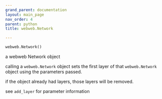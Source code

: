 ```yaml
---
grand_parent: documentation
layout: main_page
nav_order: 4
parent: python
title: webweb.Network

---
```


```python
webweb.Network()
````

a webweb Network object

calling a `webweb.Network` object sets the first layer of that
`webweb.Network` object using the parameters passed.

if the object already had layers, those layers will be removed.

see `add_layer` for parameter information